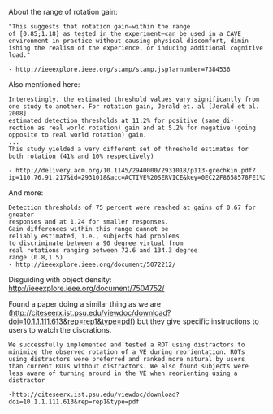 About the range of rotation gain:

    "This suggests that rotation gain—within the range
    of [0.85;1.18] as tested in the experiment—can be used in a CAVE
    environment in practice without causing physical discomfort, dimin-
    ishing the realism of the experience, or inducing additional cognitive
    load."
    
    - http://ieeexplore.ieee.org/stamp/stamp.jsp?arnumber=7384536

Also mentioned here:

    Interestingly, the estimated threshold values vary significantly from
    one study to another. For rotation gain, Jerald et. al [Jerald et al. 2008] 
    estimated detection thresholds at 11.2% for positive (same di-
    rection as real world rotation) gain and at 5.2% for negative (going
    opposite to real world rotation) gain.
    ...
    This study yielded a very different set of threshold estimates for
    both rotation (41% and 10% respectively) 
    
    - http://delivery.acm.org/10.1145/2940000/2931018/p113-grechkin.pdf?ip=110.76.91.217&id=2931018&acc=ACTIVE%20SERVICE&key=0EC22F8658578FE1%2E7500FBAD1E9579D9%2E4D4702B0C3E38B35%2E4D4702B0C3E38B35&CFID=1012850833&CFTOKEN=85488941&__acm__=1512293280_b57c677c8eb4e2fcd1383278b3d7233f


And more: 

    Detection thresholds of 75 percent were reached at gains of 0.67 for greater 
    responses and at 1.24 for smaller responses. 
    Gain differences within this range cannot be 
    reliably estimated, i.e., subjects had problems 
    to discriminate between a 90 degree virtual from 
    real rotations ranging between 72.6 and 134.3 degree
    range (0.8,1.5)
    - http://ieeexplore.ieee.org/document/5072212/
    
Disguiding with object density: http://ieeexplore.ieee.org/document/7504752/



Found a paper doing a similar thing as we are 
(http://citeseerx.ist.psu.edu/viewdoc/download?doi=10.1.1.111.613&rep=rep1&type=pdf) 
but they give specific instructions to users to watch the discrations.


    We successfully implemented and tested a ROT using distractors to
    minimize the observed rotation of a VE during reorientation. ROTs
    using distractors were preferred and ranked more natural by users
    than current ROTs without distractors. We also found subjects were
    less aware of turning around in the VE when reorienting using a
    distractor
    
    -http://citeseerx.ist.psu.edu/viewdoc/download?doi=10.1.1.111.613&rep=rep1&type=pdf
